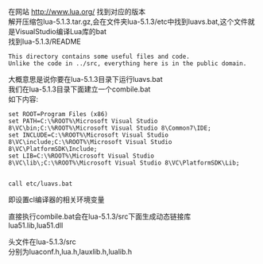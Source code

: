在网站 http://www.lua.org/ 找到对应的版本  
解开压缩包lua-5.1.3.tar.gz,会在文件夹lua-5.1.3/etc中找到luavs.bat,这个文件就是VisualStudio编译Lua库的bat  
找到lua-5.1.3/README  
```
This directory contains some useful files and code.
Unlike the code in ../src, everything here is in the public domain.
```
大概意思是说你要在lua-5.1.3目录下运行luavs.bat  
我们在lua-5.1.3目录下面建立一个combile.bat  
如下内容:  
```
set ROOT=Program Files (x86)
set PATH=C:\%ROOT%\Microsoft Visual Studio 8\VC\bin;C:\%ROOT%\Microsoft Visual Studio 8\Common7\IDE;
set INCLUDE=C:\%ROOT%\Microsoft Visual Studio 8\VC\include;C:\%ROOT%\Microsoft Visual Studio 8\VC\PlatformSDK\Include;
set LIB=C:\%ROOT%\Microsoft Visual Studio 8\VC\lib\;C:\%ROOT%\Microsoft Visual Studio 8\VC\PlatformSDK\Lib;


call etc/luavs.bat
```
即设置cl编译器的相关环境变量  

直接执行combile.bat会在lua-5.1.3/src下面生成动态链接库    
lua51.lib,lua51.dll  

头文件在lua-5.1.3/src  
分别为luaconf.h,lua.h,lauxlib.h,lualib.h  